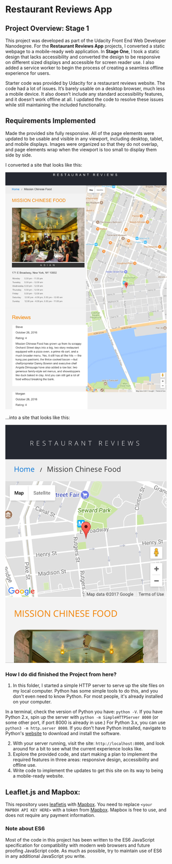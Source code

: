 # Restaurant Reviews App

## Project Overview: Stage 1

This project was developed as part of the Udacity Front End Web Developer Nanodegree. For the **Restaurant Reviews App** projects, I converted a static webpage to a mobile-ready web application. In **Stage One**, I took a static design that lacks accessibility and converted the design to be responsive on different sized displays and accessible for screen reader use. I also added a service worker to begin the process of creating a seamless offline experience for users.

Starter code was provided by Udacity for a restaurant reviews website. The code had a lot of issues. It’s barely usable on a desktop browser, much less a mobile device. It also doesn’t include any standard accessibility features, and it doesn’t work offline at all. I updated the code to resolve these issues while still maintaining the included functionality.

## Requirements Implemented
Made the provided site fully responsive. All of the page elements were updated to be usable and visible in any viewport, including desktop, tablet, and mobile displays. Images were organized so that they do not overlap, and page elements wrap when the viewport is too small to display them side by side.

I converted a site that looks like this:

![](img/starter_page.png)

...into a site that looks like this:

![](img/mobile_page.png)


### How I do did finished the Project from here?

1. In this folder, I started a simple HTTP server to serve up the site files on my local computer. Python has some simple tools to do this, and you don't even need to know Python. For most people, it's already installed on your computer. 

In a terminal, check the version of Python you have: `python -V`. If you have Python 2.x, spin up the server with `python -m SimpleHTTPServer 8000` (or some other port, if port 8000 is already in use.) For Python 3.x, you can use `python3 -m http.server 8000`. If you don't have Python installed, navigate to Python's [website](https://www.python.org/) to download and install the software.

2. With your server running, visit the site: `http://localhost:8000`, and look around for a bit to see what the current experience looks like.
3. Explore the provided code, and start making a plan to implement the required features in three areas: responsive design, accessibility and offline use.
4. Write code to implement the updates to get this site on its way to being a mobile-ready website.

## Leaflet.js and Mapbox:

This repository uses [leafletjs](https://leafletjs.com/) with [Mapbox](https://www.mapbox.com/). You need to replace `<your MAPBOX API KEY HERE>` with a token from [Mapbox](https://www.mapbox.com/). Mapbox is free to use, and does not require any payment information. 

### Note about ES6

Most of the code in this project has been written to the ES6 JavaScript specification for compatibility with modern web browsers and future proofing JavaScript code. As much as possible, try to maintain use of ES6 in any additional JavaScript you write. 



